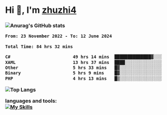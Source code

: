  
<h1 align="left">Hi 👋, I'm <a href="https://github.com/zhuzhi14/">zhuzhi4</a></h1>
<h3 align="left"🎉🎉🎇🎇😀😀A passionate frontend developer 🎉🎉🎇🎇😀😀</h3>


![Anurag's GitHub stats](https://github-readme-stats.vercel.app/api?username=zhuzhi14&show_icons=true&theme=radical)


<!--START_SECTION:waka-->

```txt
From: 23 November 2022 - To: 12 June 2024

Total Time: 84 hrs 32 mins

C#                        49 hrs 14 mins  ██████████████▓░░░░░░░░░░   58.24 %
XAML                      13 hrs 37 mins  ████░░░░░░░░░░░░░░░░░░░░░   16.11 %
Other                     5 hrs 33 mins   █▓░░░░░░░░░░░░░░░░░░░░░░░   06.57 %
Binary                    5 hrs 9 mins    █▓░░░░░░░░░░░░░░░░░░░░░░░   06.11 %
PHP                       4 hrs 13 mins   █▒░░░░░░░░░░░░░░░░░░░░░░░   04.99 %
```

<!--END_SECTION:waka-->
<!---
zhuzhi14/zhuzhi14 is a ✨ special ✨ repository because its `README.md` (this file) appears on your GitHub profile.
You can click the Preview link to take a look at your changes.
--->
![Top Langs](https://github-readme-stats.vercel.app/api/top-langs/?username=zhuzhi14&show_icons=true&theme=tokyonight&hide=css,html,php,javascript)


**languages and tools:**  
[![My Skills](https://skillicons.dev/icons?i=cs,dotnet,php,github,visualstudio,vscode,js,ts,go,mysql,react,vue,html,css,dart,wasm)](https://skillicons.dev)





